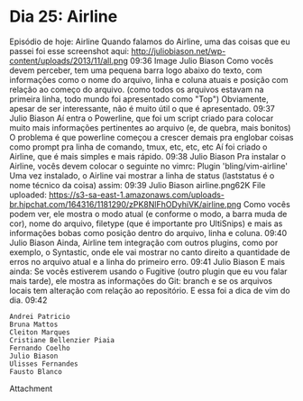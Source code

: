 # Dia 25: Airline

Episódio de hoje: Airline
Quando falamos do Airline, uma das coisas que eu passei foi esse screenshot aqui: http://juliobiason.net/wp-content/uploads/2013/11/all.png
09:36
Image
Julio Biason
Como vocês devem perceber, tem uma pequena barra logo abaixo do texto, com informações como o nome do arquivo, linha e coluna atuais e posição com relação ao começo do arquivo.
(como todos os arquivos estavam na primeira linha, todo mundo foi apresentado como "Top")
Obviamente, apesar de ser interessante, não é muito útil o que é apresentado.
09:37
Julio Biason
Aí entra o Powerline, que foi um script criado para colocar muito mais informações pertinentes ao arquivo (e, de quebra, mais bonitos)
O problema é que powerline começou a crescer demais pra englobar coisas como prompt pra linha de comando, tmux, etc, etc, etc
Aí foi criado o Airline, que é mais simples e mais rápido.
09:38
Julio Biason
Pra instalar o Airline, vocês devem colocar o seguinte no vimrc:
Plugin 'bling/vim-airline'
Uma vez instalado, o Airline vai mostrar a linha de status (laststatus é o nome técnico da coisa) assim:
09:39
Julio Biason
airline.png62K
File uploaded: https://s3-sa-east-1.amazonaws.com/uploads-br.hipchat.com/164316/1181290/zPK8NlFhODyhiVK/airline.png
Como vocês podem ver, ele mostra o modo atual (e conforme o modo, a barra muda de cor), nome do arquivo, filetype (que é importante pro UltiSnips) e mais as informações bobas como posição dentro do arquivo, linha e coluna.
09:40
Julio Biason
Ainda, Airline tem integração com outros plugins, como por exemplo, o Syntastic, onde ele vai mostrar no canto direito a quantidade de erros no arquivo atual e a linha do primeiro erro.
09:41
Julio Biason
E mais ainda: Se vocês estiverem usando o Fugitive (outro plugin que eu vou falar mais tarde), ele mostra as informações do Git: branch e se os arquivos locais tem alteração com relação ao repositório.
E essa foi a dica de vim do dia.
09:42

    Andrei Patricio
    Bruna Mattos
    Cleiton Marques
    Cristiane Bellenzier Piaia
    Fernando Coelho
    Julio Biason
    Ulisses Fernandes
    Fausto Blanco

Attachment
	 